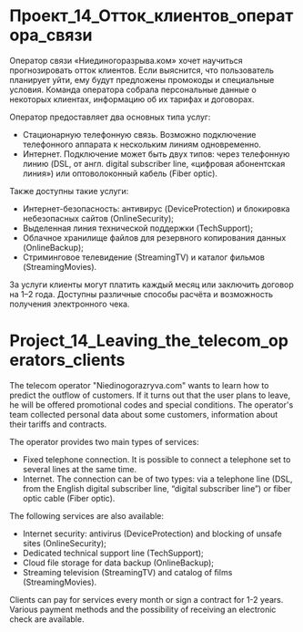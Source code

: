# Проект_14_Отток_клиентов_оператора_связи

Оператор связи «Ниединогоразрыва.ком» хочет научиться прогнозировать отток клиентов. Если выяснится, что пользователь планирует уйти, ему будут предложены промокоды и специальные условия. Команда оператора собрала персональные данные о некоторых клиентах, информацию об их тарифах и договорах.

Оператор предоставляет два основных типа услуг:

- Стационарную телефонную связь. Возможно подключение телефонного аппарата к нескольким линиям одновременно.
- Интернет. Подключение может быть двух типов: через телефонную линию (DSL, от англ. digital subscriber line, «цифровая абонентская линия») или оптоволоконный кабель (Fiber optic).
  
Также доступны такие услуги:

- Интернет-безопасность: антивирус (DeviceProtection) и блокировка небезопасных сайтов (OnlineSecurity);
- Выделенная линия технической поддержки (TechSupport);
- Облачное хранилище файлов для резервного копирования данных (OnlineBackup);
- Стриминговое телевидение (StreamingTV) и каталог фильмов (StreamingMovies).
  
За услуги клиенты могут платить каждый месяц или заключить договор на 1–2 года. Доступны различные способы расчёта и возможность получения электронного чека.

# Project_14_Leaving_the_telecom_operators_clients

The telecom operator "Niedinogorazryva.com" wants to learn how to predict the outflow of customers. If it turns out that the user plans to leave, he will be offered promotional codes and special conditions. The operator's team collected personal data about some customers, information about their tariffs and contracts.

The operator provides two main types of services:

- Fixed telephone connection. It is possible to connect a telephone set to several lines at the same time.
- Internet. The connection can be of two types: via a telephone line (DSL, from the English digital subscriber line, “digital subscriber line”) or fiber optic cable (Fiber optic).
  
The following services are also available:

- Internet security: antivirus (DeviceProtection) and blocking of unsafe sites (OnlineSecurity);
- Dedicated technical support line (TechSupport);
- Cloud file storage for data backup (OnlineBackup);
- Streaming television (StreamingTV) and catalog of films (StreamingMovies).
  
Clients can pay for services every month or sign a contract for 1-2 years. Various payment methods and the possibility of receiving an electronic check are available.
